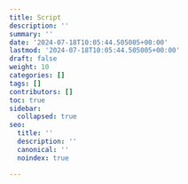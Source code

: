```yaml
---
title: Script
description: ''
summary: ''
date: '2024-07-18T10:05:44.505005+00:00'
lastmod: '2024-07-18T10:05:44.505005+00:00'
draft: false
weight: 10
categories: []
tags: []
contributors: []
toc: true
sidebar:
  collapsed: true
seo:
  title: ''
  description: ''
  canonical: ''
  noindex: true

---
```

